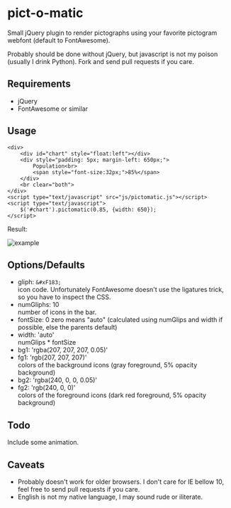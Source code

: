 pict-o-matic
============

Small jQuery plugin to render pictographs using your favorite pictogram webfont (default to FontAwesome).

Probably should be done without jQuery, but javascript is not my poison (usually I drink Python). Fork 
and send pull requests if you care.

Requirements
------------

 * jQuery
 * FontAwesome or similar
 
Usage
-----

    <div>
        <div id="chart" style="float:left"></div>
        <div style="padding: 5px; margin-left: 650px;">
            Population<br>
            <span style="font-size:32px;">85%</span>
        </div>
        <br clear="both">
    </div>
    <script type="text/javascript" src="js/pictomatic.js"></script>
    <script type="text/javascript">
        $('#chart').pictomatic(0.85, {width: 650});
    </script>

Result:

![example](/examples/chart.png)
    
    
Options/Defaults
----------------

  * gliph: `&#xF183;`  
    icon code. Unfortunately FontAwesome doesn't use the ligatures trick, so you have to inspect 
    the CSS.
  * numGliphs: 10  
    number of icons in the bar.
  * fontSize: 0
    zero means "auto" (calculated using numGlips and width if possible, else the parents default)
  * width: 'auto'  
    numGlips * fontSize
  * bg1: 'rgba(207, 207, 207, 0.05)'
  * fg1: 'rgb(207, 207, 207)'  
    colors of the background icons (gray foreground, 5% opacity background)
  * bg2: 'rgba(240, 0, 0, 0.05)'
  * fg2: 'rgb(240, 0, 0)'  
    colors of the foreground icons (dark red foreground, 5% opacity background)
  
Todo
----

Include some animation.

Caveats
-------

 * Probably doesn't work for older browsers. I don't care for IE bellow 10, feel free to send pull 
   requests if you care.
 * English is not my native language, I may sound rude or iliterate.
